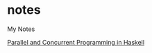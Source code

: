 # notes
My Notes

[Parallel and Concurrent Programming in Haskell](https://www.dropbox.com/s/7d3ml0640vfrhpc/parallel_and_concurrent_programming_in_haskell.pdf?dl=0)
